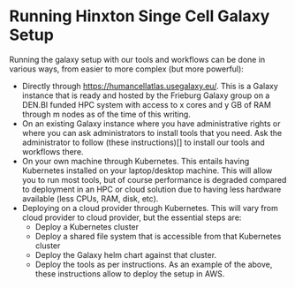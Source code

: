 # Running Hinxton Singe Cell Galaxy Setup

Running the galaxy setup with our tools and workflows can be done in various ways, from easier to more complex (but more powerful):

- Directly through https://humancellatlas.usegalaxy.eu/. This is a Galaxy instance that is ready and hosted by the Frieburg Galaxy group on a DEN.BI funded HPC system with access to x cores and y GB of RAM through m nodes as of the time of this writing.
- On an existing Galaxy instance where you have administrative rights or where you can ask administrators to install tools that you need. Ask the administrator to follow (these instructions)[] to install our tools and workflows there.
- On your own machine through Kubernetes. This entails having Kubernetes installed on your laptop/desktop machine. This will allow you to run most tools, but of course performance is degraded compared to deployment in an HPC or cloud solution due to having less hardware available (less CPUs, RAM, disk, etc).
- Deploying on a cloud provider through Kubernetes. This will vary from cloud provider to cloud provider, but the essential steps are:
  - Deploy a Kubernetes cluster
  - Deploy a shared file system that is accessible from that Kubernetes cluster
  - Deploy the Galaxy helm chart against that cluster.
  - Deploy the tools as per instructions.
  As an example of the above, these instructions allow to deploy the setup in AWS.
